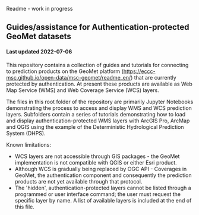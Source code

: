 Readme - work in progress

## Guides/assistance for Authentication-protected GeoMet datasets
#### Last updated 2022-07-06

This repository contains a collection of guides and tutorials for connecting to prediction products on the 
GeoMet platform (https://eccc-msc.github.io/open-data/msc-geomet/readme_en/) that are currently protected by
authentication. At present these products are available as Web Map Service (WMS) and Web Coverage Service (WCS)
layers.

The files in this root folder of the repository are primarily Jupyter Notebooks demonstrating the process to
access and display WMS and WCS prediction layers. Subfolders contain a series of tutorials demonstrating how
to load and display authentication-protected WMS layers with ArcGIS Pro, ArcMap and QGIS using the example of
the Deterministic Hydrological Prediction System (DHPS).

Known limitations:
* WCS layers are not accessible through GIS packages - the GeoMet implementation is not compatible with QGIS or
  either Esri product.
* Although WCS is gradually being replaced by OGC API - Coverages in GeoMet, the authentication component and
  consequently the prediction products are not yet available through that protocol.
* The 'hidden', authentication-protected layers cannot be listed through a programmed or user interface
  command; the user must request the specific layer by name. A list of available layers is included at the end
  of this file.



